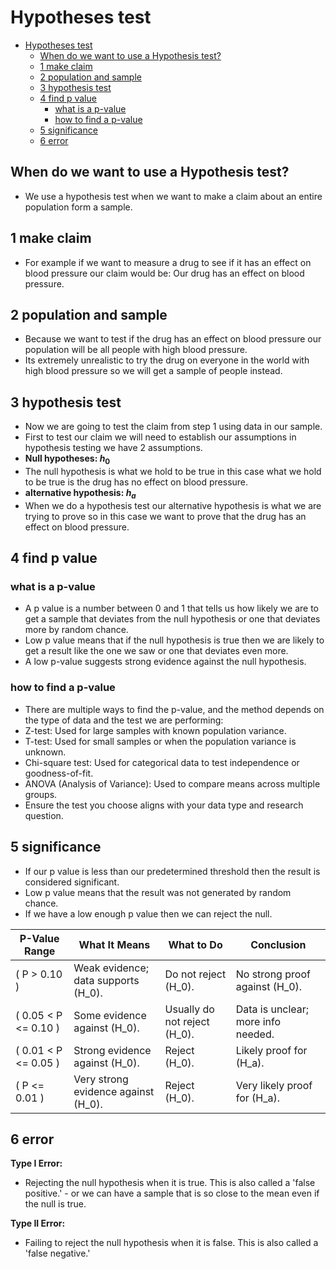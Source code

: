 # Hypotheses test  

- [Hypotheses test](#hypotheses-test)
  - [When do we want to use a Hypothesis test?](#when-do-we-want-to-use-a-hypothesis-test)
  - [1 make claim](#1-make-claim)
  - [2 population and sample](#2-population-and-sample)
  - [3 hypothesis test](#3-hypothesis-test)
  - [4 find p value](#4-find-p-value)
    - [what is a p-value](#what-is-a-p-value)
    - [how to find a p-value](#how-to-find-a-p-value)
  - [5 significance](#5-significance)
  - [6 error](#6-error)


## When do we want to use a Hypothesis test?
 - We use a hypothesis test when we want to make a claim about an entire population form a sample. 

## 1 make claim
 - For example if we want to measure a drug to see if it has an effect on blood pressure our claim would be: Our drug has an effect on blood pressure.

## 2 population and sample
 - Because we want to test if the drug has an effect on blood pressure our population will be all people with high blood pressure. 
 - Its extremely unrealistic to try the drug on everyone in the world with high blood pressure so we will get a sample of people instead.   

## 3 hypothesis test
 - Now we are going to test the claim from step 1 using data in our sample. 
 - First to test our claim we will need to establish our assumptions in hypothesis testing we have 2 assumptions. 
 - **Null hypotheses: $h_0$**
 - The null hypothesis is what we hold to be true in this case what we hold to be true is the drug has no effect on blood pressure.  
 - **alternative hypothesis: $h_a$**  
 - When we do a hypothesis test our alternative hypothesis is what we are trying to prove so in this case we want to prove that the drug has an effect on blood pressure. 

## 4 find p value
 ### what is a p-value
 - A p value is a number between 0 and 1 that tells us how likely we are to get a sample that deviates from the null hypothesis or one that deviates more by random chance. 
 - Low p value means that if the null hypothesis is true then we are likely to get a result like the one we saw or one that deviates even more.
 - A low p-value suggests strong evidence against the null hypothesis. 
 ### how to find a p-value
 - There are multiple ways to find the p-value, and the method depends on the type of data and the test we are performing:
 - Z-test: Used for large samples with known population variance.
 - T-test: Used for small samples or when the population variance is unknown.
 - Chi-square test: Used for categorical data to test independence or goodness-of-fit.
 - ANOVA (Analysis of Variance): Used to compare means across multiple groups.
 - Ensure the test you choose aligns with your data type and research question.


## 5 significance
 - If our p value is less than our predetermined threshold then the result is considered significant. 
 - Low p value means that the result was not generated by random chance. 
 - If we have a low enough p value then we can reject the null.
  
| **P-Value Range**      | **What It Means**                              | **What to Do**                     | **Conclusion**                        |
|-------------------------|-----------------------------------------------|-------------------------------------|---------------------------------------|
| \( P > 0.10 \)          | Weak evidence; data supports \(H_0\).         | Do not reject \(H_0\).             | No strong proof against \(H_0\).      |
| \( 0.05 < P <= 0.10 \)| Some evidence against \(H_0\).                | Usually do not reject \(H_0\).     | Data is unclear; more info needed.    |
| \( 0.01 < P <= 0.05 \)| Strong evidence against \(H_0\).              | Reject \(H_0\).                    | Likely proof for \(H_a\).             |
| \( P <= 0.01 \)       | Very strong evidence against \(H_0\).         | Reject \(H_0\).                    | Very likely proof for \(H_a\).        |


## 6 error 
 **Type I Error:**
 - Rejecting the null hypothesis when it is true. This is also called a 'false positive.' - or we can have a sample that is so close to the mean even if the null is true.
 
 **Type II Error:**
 - Failing to reject the null hypothesis when it is false. This is also called a 'false negative.'
